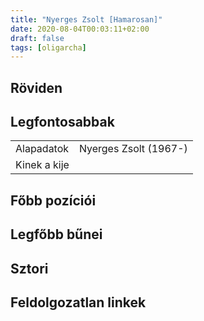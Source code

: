 ```yaml
---
title: "Nyerges Zsolt [Hamarosan]"
date: 2020-08-04T00:03:11+02:00
draft: false
tags: [oligarcha]
---
```


## Röviden

## Legfontosabbak

|                           |                                                                    |
| :---                      | :----                                                              |
| Alapadatok                | Nyerges Zsolt (1967-)                                              |
| Kinek a kije              |                                                                    |

## Főbb pozíciói


## Legfőbb bűnei

## Sztori

## Feldolgozatlan linkek
